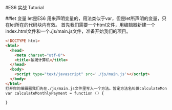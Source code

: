 #ES6 实战 Tutorial

##let 变量
let是ES6 用来声明变量的，用法类似于var，但是let所声明的变量，只在let所在的代码块内有效。
首先我们需要一个html文件，用编辑器新建一个index.html文件和一个./js/main.js文件，准备开始我们的项目。
```html
<!DOCTYPE html>
<html>
  <head>
    <meta charset="utf-8">
    <title>按揭计算机</title>
  </head>
  <body>
    <script type="text/javascript" src='./js/main.js'></script>
  </body>
</html>
打开你的编辑器我们先在./js/main.js文件里写入一个方法。暂定方法名叫做calculateMonthlyPayment
var calculateMonthlyPayment = function () {

}
